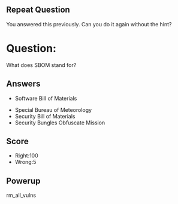 ## Repeat Question
You answered this previously.
Can you do it again without the hint?

# Question:
What does SBOM stand for?

## Answers
* Software Bill of Materials
- Special Bureau of Meteorology
- Security Bill of Materials
- Security Bungles Obfuscate Mission


## Score
- Right:100
- Wrong:5

## Powerup
rm_all_vulns
